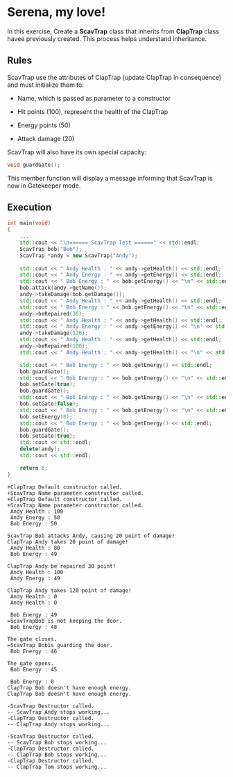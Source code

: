# Serena, my love!
In this exercise, Create a **ScavTrap** class that inherits from **ClapTrap** class havee previously created. This process helps understand inheritance.

## Rules
ScavTrap use the attributes of ClapTrap (update ClapTrap in consequence) and must initialize them to:

* Name, which is passed as parameter to a constructor

* Hit points (100), represent the health of the ClapTrap

* Energy points (50)

* Attack damage (20)

ScavTrap will also have its own special capacity:

```cpp
void guardGate();
```
This member function will display a message informing that ScavTrap is now in Gatekeeper mode.

## Execution
```cpp
int main(void)
{
	... 
	std::cout << "\n====== ScavTrap Test ======" << std::endl;
	ScavTrap bob("Bob");
	ScavTrap *andy = new ScavTrap("Andy");
	
	std::cout << " Andy Health : " << andy->getHealth() << std::endl;
	std::cout << " Andy Energy : " << andy->getEnergy() << std::endl;
	std::cout << " Bob Energy : " << bob.getEnergy() << "\n" << std::endl;
	bob.attack(andy->getName());
	andy->takeDamage(bob.getDamage());
	std::cout << " Andy Health : " << andy->getHealth() << std::endl;
	std::cout << " Bob Energy : " << bob.getEnergy() << "\n" << std::endl;
	andy->beRepaired(30);
	std::cout << " Andy Health : " << andy->getHealth() << std::endl;
	std::cout << " Andy Energy : " << andy->getEnergy() << "\n" << std::endl;
	andy->takeDamage(120);
	std::cout << " Andy Health : " << andy->getHealth() << std::endl;
	andy->beRepaired(100);
	std::cout << " Andy Health : " << andy->getHealth() << "\n" << std::endl;

	std::cout << " Bob Energy : " << bob.getEnergy() << std::endl;
	bob.guardGate();
	std::cout << " Bob Energy : " << bob.getEnergy() << "\n" << std::endl;
	bob.setGate(true);
	bob.guardGate();
	std::cout << " Bob Energy : " << bob.getEnergy() << "\n" << std::endl;
	bob.setGate(false);
	std::cout << " Bob Energy : " << bob.getEnergy() << "\n" << std::endl;
	bob.setEnergy(0);
	std::cout << " Bob Energy : " << bob.getEnergy() << std::endl;
	bob.guardGate();
	bob.setGate(true);
	std::cout << std::endl;
	delete(andy);
	std::cout << std::endl;

	return 0;
}
```
```
+ClapTrap Default constructor called.
+ScavTrap Name parameter constructor called.
+ClapTrap Default constructor called.
+ScavTrap Name parameter constructor called.
 Andy Health : 100
 Andy Energy : 50
 Bob Energy : 50

ScavTrap Bob attacks Andy, causing 20 point of damage!
ClapTrap Andy takes 20 point of damage!
 Andy Health : 80
 Bob Energy : 49

ClapTrap Andy be repaired 30 point!
 Andy Health : 100
 Andy Energy : 49

ClapTrap Andy takes 120 point of damage!
 Andy Health : 0
 Andy Health : 0

 Bob Energy : 49
=ScavTrapBob is not keeping the door.
 Bob Energy : 48

The gate closes.
=ScavTrap Bobis guarding the door.
 Bob Energy : 46

The gate opens.
 Bob Energy : 45

 Bob Energy : 0
ClapTrap Bob doesn't have enough energy.
ClapTrap Bob doesn't have enough energy.

-ScavTrap Destructor called.
-- ScavTrap Andy stops working...
-ClapTrap Destructor called.
-- ClapTrap Andy stops working...

-ScavTrap Destructor called.
-- ScavTrap Bob stops working...
-ClapTrap Destructor called.
-- ClapTrap Bob stops working...
-ClapTrap Destructor called.
-- ClapTrap Tom stops working...
```
